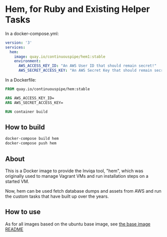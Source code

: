 # Hem, for Ruby and Existing Helper Tasks

In a docker-compose.yml:
```yml
version: '3'
services:
  hem:
    image: quay.io/continuouspipe/hem1:stable
    environment:
      AWS_ACCESS_KEY_ID: "An AWS User ID that should remain secret!"
      AWS_SECRET_ACCESS_KEY: "An AWS Secret Key that should remain secret!"
```

In a Dockerfile:
```Dockerfile
FROM quay.io/continuouspipe/hem:stable

ARG AWS_ACCESS_KEY_ID=
ARG AWS_SECRET_ACCESS_KEY=

RUN container build
```

## How to build
```bash
docker-compose build hem
docker-compose push hem
```

## About

This is a Docker image to provide the Inviqa tool, "hem", which was originally used to manage
Vagrant VMs and run installation steps on a started VM.

Now, hem can be used fetch database dumps and assets from AWS and run the custom tasks that have built up over the years.

## How to use

As for all images based on the ubuntu base image, see
[the base image README](../../ubuntu/16.04/README.md)
